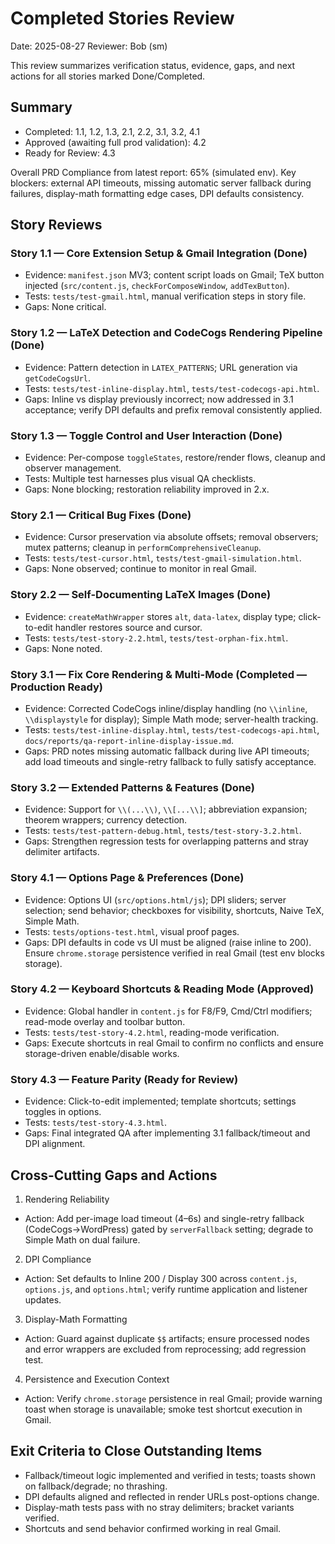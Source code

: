 # Completed Stories Review

Date: 2025-08-27
Reviewer: Bob (sm)

This review summarizes verification status, evidence, gaps, and next actions for all stories marked Done/Completed.

## Summary

- Completed: 1.1, 1.2, 1.3, 2.1, 2.2, 3.1, 3.2, 4.1
- Approved (awaiting full prod validation): 4.2
- Ready for Review: 4.3

Overall PRD Compliance from latest report: 65% (simulated env). Key blockers: external API timeouts, missing automatic server fallback during failures, display-math formatting edge cases, DPI defaults consistency.

## Story Reviews

### Story 1.1 — Core Extension Setup & Gmail Integration (Done)
- Evidence: `manifest.json` MV3; content script loads on Gmail; TeX button injected (`src/content.js`, `checkForComposeWindow`, `addTexButton`).
- Tests: `tests/test-gmail.html`, manual verification steps in story file.
- Gaps: None critical.

### Story 1.2 — LaTeX Detection and CodeCogs Rendering Pipeline (Done)
- Evidence: Pattern detection in `LATEX_PATTERNS`; URL generation via `getCodeCogsUrl`.
- Tests: `tests/test-inline-display.html`, `tests/test-codecogs-api.html`.
- Gaps: Inline vs display previously incorrect; now addressed in 3.1 acceptance; verify DPI defaults and prefix removal consistently applied.

### Story 1.3 — Toggle Control and User Interaction (Done)
- Evidence: Per-compose `toggleStates`, restore/render flows, cleanup and observer management.
- Tests: Multiple test harnesses plus visual QA checklists.
- Gaps: None blocking; restoration reliability improved in 2.x.

### Story 2.1 — Critical Bug Fixes (Done)
- Evidence: Cursor preservation via absolute offsets; removal observers; mutex patterns; cleanup in `performComprehensiveCleanup`.
- Tests: `tests/test-cursor.html`, `tests/test-gmail-simulation.html`.
- Gaps: None observed; continue to monitor in real Gmail.

### Story 2.2 — Self-Documenting LaTeX Images (Done)
- Evidence: `createMathWrapper` stores `alt`, `data-latex`, display type; click-to-edit handler restores source and cursor.
- Tests: `tests/test-story-2.2.html`, `tests/test-orphan-fix.html`.
- Gaps: None noted.

### Story 3.1 — Fix Core Rendering & Multi-Mode (Completed — Production Ready)
- Evidence: Corrected CodeCogs inline/display handling (no `\\inline`, `\\displaystyle` for display); Simple Math mode; server-health tracking.
- Tests: `tests/test-inline-display.html`, `tests/test-codecogs-api.html`, `docs/reports/qa-report-inline-display-issue.md`.
- Gaps: PRD notes missing automatic fallback during live API timeouts; add load timeouts and single-retry fallback to fully satisfy acceptance.

### Story 3.2 — Extended Patterns & Features (Done)
- Evidence: Support for `\\(...\\)`, `\\[...\\]`; abbreviation expansion; theorem wrappers; currency detection.
- Tests: `tests/test-pattern-debug.html`, `tests/test-story-3.2.html`.
- Gaps: Strengthen regression tests for overlapping patterns and stray delimiter artifacts.

### Story 4.1 — Options Page & Preferences (Done)
- Evidence: Options UI (`src/options.html/js`); DPI sliders; server selection; send behavior; checkboxes for visibility, shortcuts, Naive TeX, Simple Math.
- Tests: `tests/options-test.html`, visual proof pages.
- Gaps: DPI defaults in code vs UI must be aligned (raise inline to 200). Ensure `chrome.storage` persistence verified in real Gmail (test env blocks storage).

### Story 4.2 — Keyboard Shortcuts & Reading Mode (Approved)
- Evidence: Global handler in `content.js` for F8/F9, Cmd/Ctrl modifiers; read-mode overlay and toolbar button.
- Tests: `tests/test-story-4.2.html`, reading-mode verification.
- Gaps: Execute shortcuts in real Gmail to confirm no conflicts and ensure storage-driven enable/disable works.

### Story 4.3 — Feature Parity (Ready for Review)
- Evidence: Click-to-edit implemented; template shortcuts; settings toggles in options.
- Tests: `tests/test-story-4.3.html`.
- Gaps: Final integrated QA after implementing 3.1 fallback/timeout and DPI alignment.

## Cross-Cutting Gaps and Actions

1) Rendering Reliability
- Action: Add per-image load timeout (4–6s) and single-retry fallback (CodeCogs→WordPress) gated by `serverFallback` setting; degrade to Simple Math on dual failure.

2) DPI Compliance
- Action: Set defaults to Inline 200 / Display 300 across `content.js`, `options.js`, and `options.html`; verify runtime application and listener updates.

3) Display-Math Formatting
- Action: Guard against duplicate `$$` artifacts; ensure processed nodes and error wrappers are excluded from reprocessing; add regression test.

4) Persistence and Execution Context
- Action: Verify `chrome.storage` persistence in real Gmail; provide warning toast when storage is unavailable; smoke test shortcut execution in Gmail.

## Exit Criteria to Close Outstanding Items

- Fallback/timeout logic implemented and verified in tests; toasts shown on fallback/degrade; no thrashing.
- DPI defaults aligned and reflected in render URLs post-options change.
- Display-math tests pass with no stray delimiters; bracket variants verified.
- Shortcuts and send behavior confirmed working in real Gmail.

